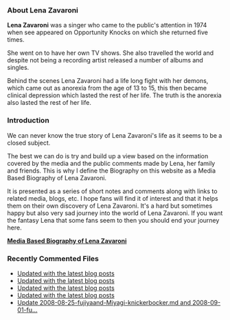 ### About Lena Zavaroni

<p><strong>Lena Zavaroni</strong> was a singer who came to the public's attention in 1974 when see appeared on Opportunity Knocks on which she returned five times.</p>

<p>She went on to have her own TV shows. She also travelled the world and despite not being a recording artist released a number of albums and singles.</p>

<p>Behind the scenes Lena Zavaroni had a life long fight with her demons, which came out as anorexia from the age of 13 to 15, this then became clinical depression which lasted the rest of her life. The truth is the anorexia also lasted the rest of her life.</p>

### Introduction

<p>We can never know the true story of Lena Zavaroni's life as it seems to be a closed subject.</p>

<p>The best we can do is try and build up a view based on the information covered by the media and the public comments made by Lena, her family and friends. This is why I define the Biography on this website as a Media Based Biography of Lena Zavaroni.</p>

<p>It is presented as a series of short notes and comments along with links to related media, blogs, etc. I hope fans will find it of interest and that it helps them on their own discovery of Lena Zavaroni. It's a hard but sometimes happy but also very sad journey into the world of Lena Zavaroni. If you want the fantasy Lena that some fans seem to then you should end your journey here.</p>

<a href="https://fanzoflenazavaroni.github.io/biography/lena-zavaroni/"><strong>Media Based Biography of Lena Zavaroni</strong></a>

### Recently Commented Files

<!-- BLOG-POST-LIST:START -->
- [Updated with the latest blog posts](https://github.com/FanzOfLenaZavaroni/fanzoflenazavaroni.github.io/commit/5dcd2c3cba3ec7abd2cdf22db9cd988d569718b0)
- [Updated with the latest blog posts](https://github.com/FanzOfLenaZavaroni/fanzoflenazavaroni.github.io/commit/82dad580e0298d1ed47bc7c035e54fa31bb77c4c)
- [Updated with the latest blog posts](https://github.com/FanzOfLenaZavaroni/fanzoflenazavaroni.github.io/commit/a84303cfb810812323f8b7d6451340ce2f0118e1)
- [Updated with the latest blog posts](https://github.com/FanzOfLenaZavaroni/fanzoflenazavaroni.github.io/commit/a2cf71133cc7276d8ef13a4bc75e0b5ed8a9b4e8)
- [Update 2008-08-25-fujiyaand-Miyagi-knickerbocker.md and 2008-09-01-fu…](https://github.com/FanzOfLenaZavaroni/fanzoflenazavaroni.github.io/commit/312c6d6b0f172da51c376a8200e9e638371a7a6c)
<!-- BLOG-POST-LIST:END -->
